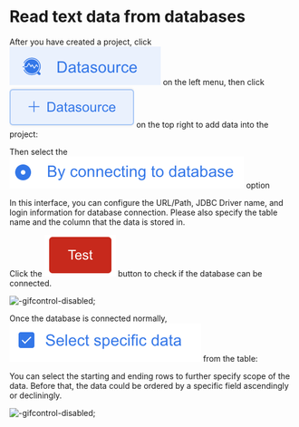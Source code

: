 # Read text data from databases

After you have created a project, click ![logo](../_icon/DataSource.png ':size=150x40') on the left menu, then click ![logo](../_icon/+DataSource.png ':size=120x40') on the top right to add data into the project:

Then select the ![logo](../_icon/connect-db.png ':size=190x30') option

In this interface, you can configure the URL/Path, JDBC Driver name, and login information for database connection. Please also specify the table name and the column that the data is stored in.

Click the ![logo](../_icon/test.png ':size=75x40') button to check if the database can be connected.

![](../_gif/agreement-check.gif "-gifcontrol-disabled;")

Once the database is connected normally, ![logo](../_icon/select-specific-data.png ':size=170x40') from the table:

You can select the starting and ending rows to further specify scope of the data. Before that, the data could be ordered by a specific field ascendingly or decliningly.

![](../_gif/agreement-check.gif "-gifcontrol-disabled;")

